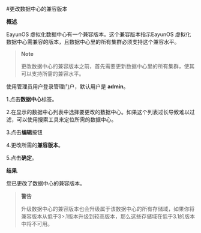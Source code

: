 #更改数据中心的兼容版本

**概述**.

EayunOS 虚拟化数据中心有一个兼容版本。这个兼容版本指示EayunOS 虚拟化数据中心需兼容的版本，且数据中心里的所有集群必须支持这个兼容水平。

> **Note**
>
> 更改数据中心的兼容版本之前，首先需要更新数据中心里的所有集群，使其可以支持所需的兼容水平。

使用管理员用户登录管理门户，默认用户是 **admin**。

1.点击**数据中心**标签。

2.在显示的数据中心列表中选择要更改的数据中心。如果这个列表过长导致难以过滤，可以使用搜索工具来定位所需的数据中心。

3.点击**编辑**按钮

4.更改所需的**兼容版本**。

5.点击**确定**。

**结果**.

您已更改了数据中心的兼容版本。

> **警告**
>
>升级数据中心的兼容版本也会升级属于该数据中心的所有存储域，如果你将兼容版本从低于3>.1版本升级到较高版本，那么这些存储域在低于3.1的版本中将不可用。
